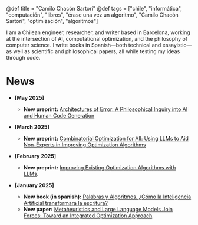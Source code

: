 @def title = "Camilo Chacón Sartori"
@def tags = ["chile", "informática", "computación", "libros", "érase una vez un algoritmo", "Camilo Chacón Sartori", "optimización", "algoritmos"]

I am a Chilean engineer, researcher, and writer based in Barcelona, working at the intersection of AI, computational optimization, and the philosophy of computer science. I write books in Spanish—both technical and essayistic—as well as scientific and philosophical papers, all while testing my ideas through code.

# News

- **[May 2025]**

  - **New preprint:** [Architectures of Error: A Philosophical Inquiry into AI and Human Code Generation](https://papers.ssrn.com/sol3/papers.cfm?abstract_id=5265751)
- **[March 2025]**

  - **New preprint:** [Combinatorial Optimization for All: Using LLMs to Aid Non-Experts in Improving Optimization Algorithms](https://camilochs.github.io/comb-opt-for-all/)
- **[February 2025]**

  - **New preprint:** [Improving Existing Optimization Algorithms with LLMs](https://arxiv.org/abs/2502.08298).
- **[January 2025]**

  - **New book (in spanish):** [Palabras y Algoritmos. ¿Cómo la Inteligencia Artificial transformará la escritura?](https://www.marcombo.com/libro/libros-tecnicos-de-arte-y-cientificos/informatica-libros-tecnicos-y-cientificos/palabras-y-algoritmos/)
  - **New paper:** [Metaheuristics and Large Language Models Join Forces: Toward an Integrated Optimization Approach](https://ieeexplore.ieee.org/document/10818476).
